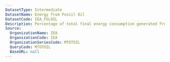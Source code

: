 ```yaml
---
DatasetType: Intermediate
DatasetName: Energy from Fossil Oil
DatasetCode: IEA_FSLOIL
Description: Percentage of total final energy consumption generated from Fossil Oil
Source:
  OrganizationName: IEA
  OrganizationCode: IEA
  OrganizationSeriesCode: MTOTOIL
  QueryCode: MTOTOIL
  BaseURL: null
---
```


